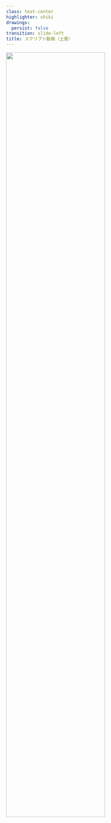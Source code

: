 ```yaml
---
class: text-center
highlighter: shiki
drawings:
  persist: false
transition: slide-left
title: スクリプト動画（土善）
---
```


<style>
  #slideshow {
    background: white;
  }

  .slidev-layout {
    color: black;
  }

  .my-auto {
    height: 100%;
  }

  .background {
    width: 100%;
    height: 100%;
  }

  .background .title {
    margin: auto;
    width: 73%;
  }
</style>

<div class="background">
  <img class="title" src="/title.png">
</div>

---

イガロイドできなかったので  
あまり使いこなしたことがない  
HTMLのCanvasから動画作成、音声字幕ツール作成していました

https://igara.github.io/ffmpeg_test/

ページのURLにffmpegって書いてありますが  
（ffmpeg.wasmの読み込み使用できなくて断念しました）

---

MDNにあったCanvasアニメーションを動画ファイル化した

https://developer.mozilla.org/ja/docs/Web/API/Canvas_API/Tutorial/Basic_animations#%E7%B5%90%E6%9E%9C_2

https://igara.github.io/ffmpeg_test/canvas_to_webp

<style>
  .background .time {
    margin: auto;
    width: 60%;
  }
</style>

<div class="background">
  <img class="time" src="/time.png">
</div>

---

SpeechRecognition APIを使用した音声認識字幕化ツール

https://igara.github.io/ffmpeg_test/speech_to_text

こういった字幕演出ありそうですよね

<style>
  .background .reg {
    margin: auto;
    width: 100%;
    height: 78%;
  }
</style>

<div class="background">
  <iframe class="reg" src="/reg.mp4"></iframe>
</div>

---

<style>
  .comp {
    width: 100%;
    height: 100%;
    display: flex;
    align-items: center;
    justify-content: center;
    font-size: 300px;

    animation: fadeIn 0.7s ease 0.7s 1 normal backwards;
  }

  @keyframes fadeIn {
    from {
      transform: translateY(-1000px);
    }
    to {
      transform: translateY(0);
    }
  }
</style>

<div class="comp">完</div>
